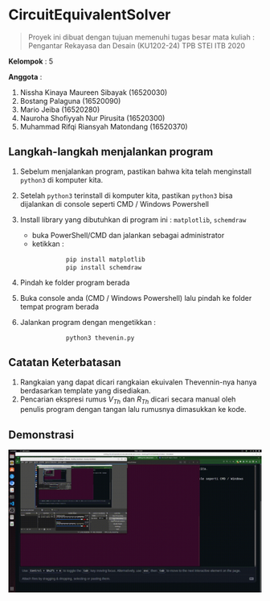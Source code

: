 # CircuitEquivalentSolver

> Proyek ini dibuat dengan tujuan memenuhi tugas besar mata kuliah : Pengantar Rekayasa dan Desain (KU1202-24) TPB STEI ITB 2020

**Kelompok** : 5

**Anggota** :
  1.  Nissha Kinaya Maureen Sibayak (16520030)
  2.  Bostang Palaguna (16520090)
  3.  Mario Jeiba (16520280)
  4.  Nauroha Shofiyyah Nur Pirusita (16520300)
  5.  Muhammad Rifqi Riansyah Matondang (16520370)

## 	Langkah-langkah menjalankan program

1. Sebelum menjalankan program, pastikan bahwa kita telah menginstall `python3` di komputer kita.

2. Setelah `python3` terinstall di komputer kita, pastikan `python3` bisa dijalankan di console seperti CMD / Windows Powershell

3. Install library yang dibutuhkan di program ini : `matplotlib`, `schemdraw`
	- buka PowerShell/CMD dan jalankan sebagai administrator
	- ketikkan :
```shell
				pip install matplotlib
				pip install schemdraw
```
4. Pindah ke folder program berada

5. Buka console anda (CMD / Windows Powershell) lalu pindah ke folder tempat program berada

6. Jalankan program dengan mengetikkan :
```shell
				python3 thevenin.py
```

## 	Catatan Keterbatasan
1. Rangkaian yang dapat dicari rangkaian ekuivalen Thevennin-nya hanya berdasarkan template yang disediakan.
2. Pencarian ekspresi rumus $V_{Th}$ dan $R_{Th}$ dicari secara manual oleh penulis program dengan tangan lalu rumusnya dimasukkan ke kode.

## 	Demonstrasi
![Video Demo](https://github.com/bostang/CircuitEquivalentSolver/blob/main/CircuitEquivalentDemo.gif)



